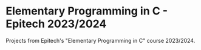# Elementary Programming in C - Epitech 2023/2024

Projects from Epitech's "Elementary Programming in C" course 2023/2024.
